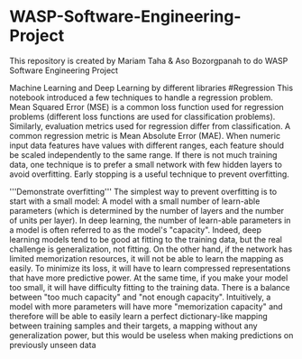 # WASP-Software-Engineering-Project
This repository is created by Mariam Taha &amp; Aso Bozorgpanah to do WASP Software Engineering Project

Machine Learning and Deep Learning by different libraries
#Regression This notebook introduced a few techniques to handle a regression problem.
Mean Squared Error (MSE) is a common loss function used for regression problems (different loss functions are used for classification problems). Similarly, evaluation metrics used for regression differ from classification. A common regression metric is Mean Absolute Error (MAE). When numeric input data features have values with different ranges, each feature should be scaled independently to the same range. If there is not much training data, one technique is to prefer a small network with few hidden layers to avoid overfitting. Early stopping is a useful technique to prevent overfitting.

'''Demonstrate overfitting''' The simplest way to prevent overfitting is to start with a small model: A model with a small number of learn-able parameters (which is determined by the number of layers and the number of units per layer). In deep learning, the number of learn-able parameters in a model is often referred to as the model's "capacity".
Indeed, deep learning models tend to be good at fitting to the training data, but the real challenge is generalization, not fitting.
On the other hand, if the network has limited memorization resources, it will not be able to learn the mapping as easily. To minimize its loss, it will have to learn compressed representations that have more predictive power. At the same time, if you make your model too small, it will have difficulty fitting to the training data. There is a balance between "too much capacity" and "not enough capacity".
Intuitively, a model with more parameters will have more "memorization capacity" and therefore will be able to easily learn a perfect dictionary-like mapping between training samples and their targets, a mapping without any generalization power, but this would be useless when making predictions on previously unseen data
